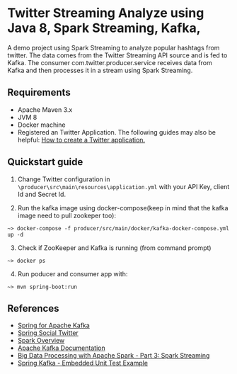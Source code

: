 # Twitter Streaming Analyze using Java 8, Spark Streaming, Kafka,  
A demo project using Spark Streaming to analyze popular hashtags from twitter.
The data comes from the Twitter Streaming API source and is fed to Kafka.
The consumer com.twitter.producer.service receives data from Kafka and then processes it in a stream using Spark Streaming.


## Requirements
* Apache Maven 3.x
* JVM 8
* Docker machine
* Registered an Twitter Application. The following guides may also be helpful: [How to create a Twitter application.](http://docs.inboundnow.com/guide/create-twitter-application/)

## Quickstart guide
1. Change Twitter configuration in `\producer\src\main\resources\application.yml` with your API Key, client Id and Secret Id.

2. Run the kafka image using docker-compose(keep in mind that the kafka image need to pull zookeper too): 

```
~> docker-compose -f producer/src/main/docker/kafka-docker-compose.yml up -d   
```

3. Check if ZooKeeper and Kafka is running (from command prompt)

```
~> docker ps 
```

4. Run poducer and consumer app with:
```
~> mvn spring-boot:run
```



## References
* [Spring for Apache Kafka](https://projects.spring.io/spring-kafka/)
* [Spring Social Twitter](http://projects.spring.io/spring-social-twitter/)
* [Spark Overview](http://spark.apache.org/docs/latest/)
* [Apache Kafka Documentation](http://kafka.apache.org/documentation.html)
* [Big Data Processing with Apache Spark - Part 3: Spark Streaming](https://www.infoq.com/articles/apache-spark-streaming)
* [Spring Kafka - Embedded Unit Test Example](https://www.codenotfound.com/spring-kafka-embedded-unit-test-example.html)